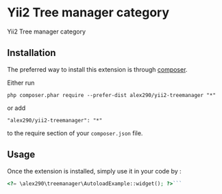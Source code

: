 Yii2 Tree manager category
==========================
Yii2 Tree manager category

Installation
------------

The preferred way to install this extension is through [composer](http://getcomposer.org/download/).

Either run

```
php composer.phar require --prefer-dist alex290/yii2-treemanager "*"
```

or add

```
"alex290/yii2-treemanager": "*"
```

to the require section of your `composer.json` file.


Usage
-----

Once the extension is installed, simply use it in your code by  :

```php
<?= \alex290\treemanager\AutoloadExample::widget(); ?>```